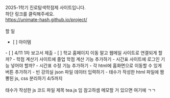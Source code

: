 2025-1학기 진로탐색학점제 사이트입니다. <br>
하단 링크를 클릭해주세요. <br>
https://unimate-hash.github.io/project/
<br>
<br>
할 일 <br>
<ul><li>[ ] 아이템</li></ul>
- [ ] 4/11 1차 보고서 제출
- [ ] 학교 홈페이지 이동 말고 웹메일 사이트로 연결되게 할까?
- 학점 계산기 사이트에 졸업 학점 계산 기능 추가하기
- 시간표 사이트에 로그인 기능 넣어야 할까?
- 시간표 수정 기능 추가하기
- 각 html에 홈화면으로 이동할 수 있게 버튼 추가하기
- 빈 강의실 json 파일 데이터 입력하기
- 태수가 작성한 html 파일에 짬뽕된 js, css 분리하기 4/5까지
<br><br>
태수가 작성한 js 코드 파일 제목 tea.js 임 참고하셈 메모할 거 있으면 여기에 ㄱㄱ
